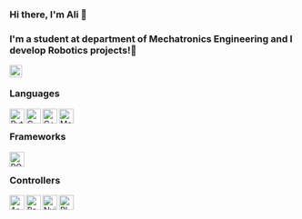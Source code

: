### Hi there, I'm Ali 👋


### I'm a student at department of Mechatronics Engineering and I develop Robotics projects!🤖

[<img align="left" alt="Kucukcollu | YouTube" width="22px" src="https://cdn.jsdelivr.net/npm/simple-icons@v3/icons/youtube.svg" />][youtube]
<br />

### Languages

[<img align="left" alt="Python" width="26px" src="https://uchebnik.mos.ru/system_2/game_apps/icons/000/170/470/original/py-logo.png" />][python]
[<img align="left" alt="C" width="26px" src="https://static.cdnlogo.com/logos/c/36/c.svg" />][c]
[<img align="left" alt="C++" width="26px" src="https://shwanoff.ru/wp-content/uploads/2018/06/c-plus-plus-logo.png" />][c++]
[<img align="left" alt="Matlab" width="26px" src="https://i.stack.imgur.com/Lws7i.png" />][matlab]

<br />

### Frameworks
[<img align="left" alt="ROS" width="26px" src="http://hurgroup.net/files/attach/images/608/796/008/1e5574bf1db856fe9a1d123c93c1ab68.png" />][ros]
<br />

### Controllers
[<img align="left" alt="Arduino" width="26px" src="https://miro.medium.com/max/1024/1*grcYwW_zgkpzP0VEsh3vOg.png" />][arduino]
[<img align="left" alt="Raspberry pi" width="26px" src="https://www.freepngimg.com/thumb/computer/72615-raspberry-kodi-computer-flea-pi-raspbian.png" />][rpi]
[<img align="left" alt="Nvidia" width="26px" src="https://theadvancedimagingsociety.com/wp-content/uploads/2018/12/Nvidia_logo.png" />][nvidia]
[<img align="left" alt="PIC" width="26px" src="https://logodix.com/logo/1743243.png" />][microchip]

<br />
<br />

[youtube]: https://www.youtube.com/channel/UCw2SQt1uw87D8pS4HRXhnBw

[python]: https://www.python.org/
[c]: https://en.wikipedia.org/wiki/C_(programming_language)
[c++]: https://en.wikipedia.org/wiki/The_C%2B%2B_Programming_Language
[matlab]: https://www.mathworks.com/products/matlab.html

[ros]: https://www.ros.org

[arduino]: https://www.arduino.cc
[rpi]: https://www.raspberrypi.org/
[nvidia]: https://developer.nvidia.com/
[microchip]: https://www.microchip.com/
